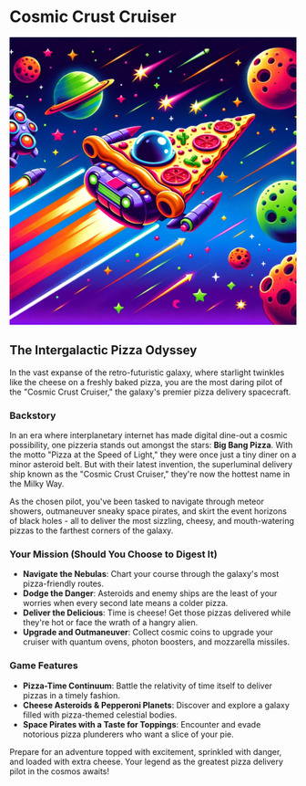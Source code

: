# Cosmic Crust Cruiser
![Cosmic Crust Cruiser Banner](https://github.com/jb-s01/cosmic_crust_cruiser/blob/main/banner.png?raw=true)
## The Intergalactic Pizza Odyssey

In the vast expanse of the retro-futuristic galaxy, where starlight twinkles like the cheese on a freshly baked pizza, you are the most daring pilot of the "Cosmic Crust Cruiser," the galaxy's premier pizza delivery spacecraft.

### Backstory

In an era where interplanetary internet has made digital dine-out a cosmic possibility, one pizzeria stands out amongst the stars: **Big Bang Pizza**. With the motto "Pizza at the Speed of Light," they were once just a tiny diner on a minor asteroid belt. But with their latest invention, the superluminal delivery ship known as the "Cosmic Crust Cruiser," they're now the hottest name in the Milky Way.

As the chosen pilot, you've been tasked to navigate through meteor showers, outmaneuver sneaky space pirates, and skirt the event horizons of black holes - all to deliver the most sizzling, cheesy, and mouth-watering pizzas to the farthest corners of the galaxy.

### Your Mission (Should You Choose to Digest It)

- **Navigate the Nebulas**: Chart your course through the galaxy's most pizza-friendly routes.
- **Dodge the Danger**: Asteroids and enemy ships are the least of your worries when every second late means a colder pizza.
- **Deliver the Delicious**: Time is cheese! Get those pizzas delivered while they're hot or face the wrath of a hangry alien.
- **Upgrade and Outmaneuver**: Collect cosmic coins to upgrade your cruiser with quantum ovens, photon boosters, and mozzarella missiles.

### Game Features

- **Pizza-Time Continuum**: Battle the relativity of time itself to deliver pizzas in a timely fashion.
- **Cheese Asteroids & Pepperoni Planets**: Discover and explore a galaxy filled with pizza-themed celestial bodies.
- **Space Pirates with a Taste for Toppings**: Encounter and evade notorious pizza plunderers who want a slice of your pie.

Prepare for an adventure topped with excitement, sprinkled with danger, and loaded with extra cheese. Your legend as the greatest pizza delivery pilot in the cosmos awaits!


